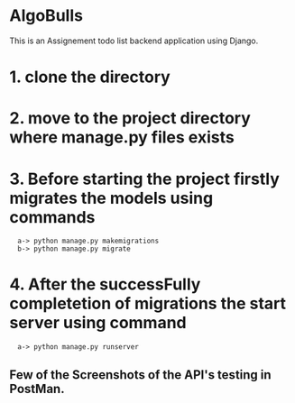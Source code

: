 # AlgoBulls
This is an Assignement todo list backend application using Django.

# 1. clone the directory
# 2. move to the project directory where manage.py files exists
# 3. Before starting the project firstly migrates the models using commands
      a-> python manage.py makemigrations
      b-> python manage.py migrate
# 4. After the successFully completetion of migrations the start server using command
      a-> python manage.py runserver
      
      
## Few of the Screenshots of the API's testing in PostMan.
      

      
